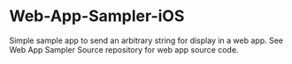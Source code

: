 Web-App-Sampler-iOS
===================

Simple sample app to send an arbitrary string for display in a web app. See Web App Sampler Source repository for web app source code.
